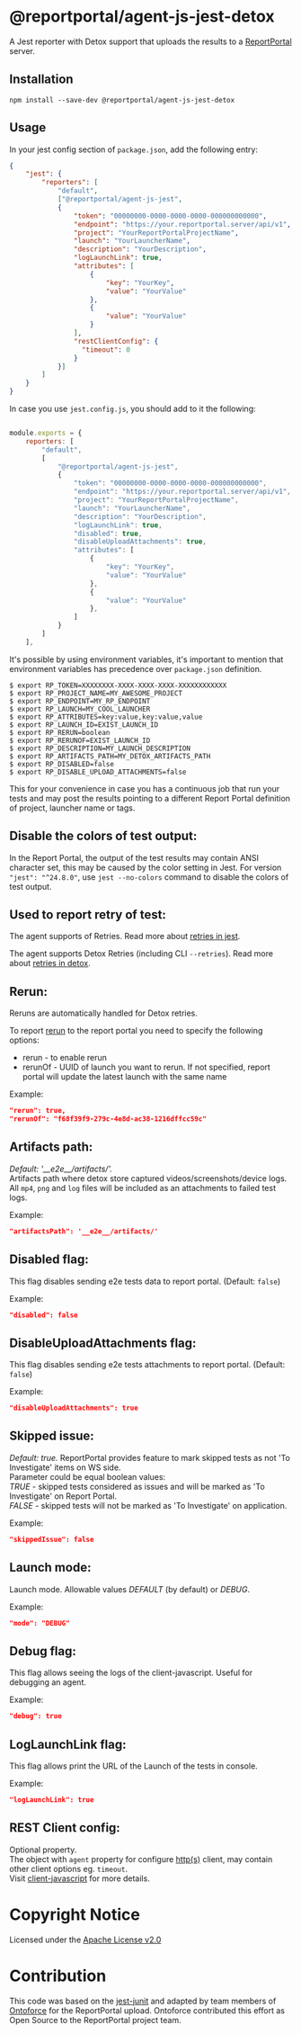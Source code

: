 # @reportportal/agent-js-jest-detox

A Jest reporter with Detox support that uploads the results to a [ReportPortal](http://reportportal.io/) server.

## Installation

```shell
npm install --save-dev @reportportal/agent-js-jest-detox
```

## Usage

In your jest config section of `package.json`, add the following entry:

```JSON
{
    "jest": {
        "reporters": [
            "default",
            ["@reportportal/agent-js-jest",
            {
                "token": "00000000-0000-0000-0000-000000000000",
                "endpoint": "https://your.reportportal.server/api/v1",
                "project": "YourReportPortalProjectName",
                "launch": "YourLauncherName",
                "description": "YourDescription",
                "logLaunchLink": true,
                "attributes": [
                    {
                        "key": "YourKey",
                        "value": "YourValue"
                    },
                    {
                        "value": "YourValue"
                    }
                ],
                "restClientConfig": {
                  "timeout": 0
                }
            }]
        ]
    }
}
```

In case you use `jest.config.js`, you should add to it the following:

```javascript

module.exports = {
    reporters: [
        "default",
        [
            "@reportportal/agent-js-jest",
            {
                "token": "00000000-0000-0000-0000-000000000000",
                "endpoint": "https://your.reportportal.server/api/v1",
                "project": "YourReportPortalProjectName",
                "launch": "YourLauncherName",
                "description": "YourDescription",
                "logLaunchLink": true,
                "disabled": true,
                "disableUploadAttachments": true,
                "attributes": [
                    {
                        "key": "YourKey",
                        "value": "YourValue"
                    },
                    {
                        "value": "YourValue"
                    },
                ]
            }
        ]
    ],
```

It's possible by using environment variables, it's important to mention that environment variables has precedence over `package.json` definition.

```shell
$ export RP_TOKEN=XXXXXXXX-XXXX-XXXX-XXXX-XXXXXXXXXXXX
$ export RP_PROJECT_NAME=MY_AWESOME_PROJECT
$ export RP_ENDPOINT=MY_RP_ENDPOINT
$ export RP_LAUNCH=MY_COOL_LAUNCHER
$ export RP_ATTRIBUTES=key:value,key:value,value
$ export RP_LAUNCH_ID=EXIST_LAUNCH_ID
$ export RP_RERUN=boolean
$ export RP_RERUNOF=EXIST_LAUNCH_ID
$ export RP_DESCRIPTION=MY_LAUNCH_DESCRIPTION
$ export RP_ARTIFACTS_PATH=MY_DETOX_ARTIFACTS_PATH
$ export RP_DISABLED=false
$ export RP_DISABLE_UPLOAD_ATTACHMENTS=false
```

This for your convenience in case you has a continuous job that run your tests and may post the results pointing to a different Report Portal definition of project, launcher name or tags.

## Disable the colors of test output:

In the Report Portal, the output of the test results may contain ANSI character set, this may be caused by the color setting in Jest. For version `"jest": "^24.8.0"`, use `jest --no-colors` command to disable the colors of test output.

## Used to report retry of test:

The agent supports of Retries.
Read more about [retries in jest](https://jestjs.io/docs/ru/jest-object#jestretrytimes).

The agent supports Detox Retries (including CLI `--retries`).
Read more about [retries in detox](https://wix.github.io/Detox/docs/api/detox-cli#test).

## Rerun:

Reruns are automatically handled for Detox retries.

To report [rerun](https://github.com/reportportal/documentation/blob/master/src/md/src/DevGuides/rerun.md) to the report portal you need to specify the following options:

-   rerun - to enable rerun
-   rerunOf - UUID of launch you want to rerun. If not specified, report portal will update the latest launch with the same name

Example:

```json
"rerun": true,
"rerunOf": "f68f39f9-279c-4e8d-ac38-1216dffcc59c"
```

## Artifacts path:

_Default: '\_\_e2e\_\_/artifacts/'._ <br>Artifacts path where detox store captured videos/screenshots/device logs.<br>All `mp4`, `png` and `log` files will be included as an attachments to failed test logs.

Example:

```json
"artifactsPath": '__e2e__/artifacts/'
```

## Disabled flag:

This flag disables sending e2e tests data to report portal. (Default: `false`)

Example:

```json
"disabled": false
```

## DisableUploadAttachments flag:

This flag disables sending e2e tests attachments to report portal. (Default: `false`)

Example:

```json
"disableUploadAttachments": true
```

## Skipped issue:

_Default: true._ ReportPortal provides feature to mark skipped tests as not 'To Investigate' items on WS side.<br> Parameter could be equal boolean values:<br> _TRUE_ - skipped tests considered as issues and will be marked as 'To Investigate' on Report Portal.<br> _FALSE_ - skipped tests will not be marked as 'To Investigate' on application.

Example:

```json
"skippedIssue": false
```

## Launch mode:

Launch mode. Allowable values _DEFAULT_ (by default) or _DEBUG_.

Example:

```json
"mode": "DEBUG"
```

## Debug flag:

This flag allows seeing the logs of the client-javascript. Useful for debugging an agent.

Example:

```json
"debug": true
```

## LogLaunchLink flag:

This flag allows print the URL of the Launch of the tests in console.

Example:

```json
"logLaunchLink": true
```

## REST Client config:

Optional property.<br/>
The object with `agent` property for configure [http(s)](https://nodejs.org/api/https.html#https_https_request_url_options_callback) client, may contain other client options eg. `timeout`.<br/>
Visit [client-javascript](https://github.com/reportportal/client-javascript) for more details.

# Copyright Notice

Licensed under the [Apache License v2.0](LICENSE)

# Contribution

This code was based on the [jest-junit](https://github.com/jest-community/jest-junit)
and adapted by team members of [Ontoforce](https://www.ontoforce.com) for the
ReportPortal upload. Ontoforce contributed this effort as Open Source to the
ReportPortal project team.
